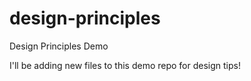 # design-principles

Design Principles Demo

I'll be adding new files to this demo repo for design tips!
